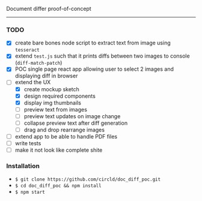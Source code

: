 Document differ proof-of-concept

----------------------

### TODO

- [x] create bare bones node script to extract text from image using `tesseract`
- [x] extend `test.js` such that it prints diffs between two images to console (`diff-match-patch`)
- [x] POC single page react app allowing user to select 2 images and displaying diff in browser
- [ ] extend the UX
    - [x] create mockup sketch
    - [x] design required components
    - [x] display img thumbnails
    - [ ] preview text from images
    - [ ] preview text updates on image change
    - [ ] collapse preview text after diff generation
    - [ ] drag and drop rearrange images 
- [ ] extend app to be able to handle PDF files
- [ ] write tests
- [ ] make it not look like complete shite

### Installation

- `$ git clone https://github.com/circld/doc_diff_poc.git`
- `$ cd doc_diff_poc && npm install`
- `$ npm start`
